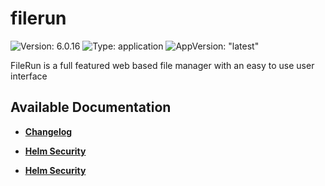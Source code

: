 # filerun

![Version: 6.0.16](https://img.shields.io/badge/Version-6.0.16-informational?style=flat-square) ![Type: application](https://img.shields.io/badge/Type-application-informational?style=flat-square) ![AppVersion: "latest"](https://img.shields.io/badge/AppVersion-"latest"-informational?style=flat-square)

FileRun is a full featured web based file manager with an easy to use user interface

## Available Documentation

- [**Changelog**](CHANGELOG)

- [**Helm Security**](container-security)

- [**Helm Security**](helm-security)

